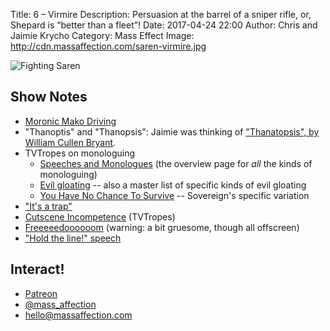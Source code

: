 Title: 6 – Virmire
Description: Persuasion at the barrel of a sniper rifle, or, Shepard is “better than a fleet”!
Date: 2017-04-24 22:00
Author: Chris and Jaimie Krycho
Category: Mass Effect
Image: http://cdn.massaffection.com/saren-virmire.jpg

![Fighting Saren](http://cdn.massaffection.com/saren-virmire.jpg)

## Show Notes

- [Moronic Mako Driving](https://www.youtube.com/watch?v=nieLAD6YS3w)
- "Thanoptis" and "Thanopsis": Jaimie was thinking of ["Thanatopsis", by William Cullen Bryant](https://en.wikipedia.org/wiki/Thanatopsis).
- TVTropes on monologuing
    + [Speeches and Monologues](http://tvtropes.org/pmwiki/pmwiki.php/Main/SpeechesAndMonologues) (the overview page for *all* the kinds of monologuing)
    + [Evil gloating](http://tvtropes.org/pmwiki/pmwiki.php/Main/EvilGloating) -- also a master list of specific kinds of evil gloating
    + [You Have No Chance To Survive](http://tvtropes.org/pmwiki/pmwiki.php/Main/YouHaveNoChanceToSurvive) -- Sovereign's specific variation
- ["It's a trap"](http://blog.triblive.com/chipped-ice/wp-content/uploads/sites/6/2016/12/Trap-game.jpg)
- [Cutscene Incompetence](http://tvtropes.org/pmwiki/pmwiki.php/Main/CutsceneIncompetence) (TVTropes)
- [Freeeeedoooooom](https://www.youtube.com/watch?v=lLCEUpIg8rE) (warning: a bit gruesome, though all offscreen)
- ["Hold the line!" speech](https://www.youtube.com/watch?v=RF7KgS6UZ4I)

## Interact!

- [Patreon](https://www.patreon.com/massaffection)
- [@mass_affection](https://twitter.com/mass_affection)
- [hello@massaffection.com](mailto:hello@massaffection.com)
